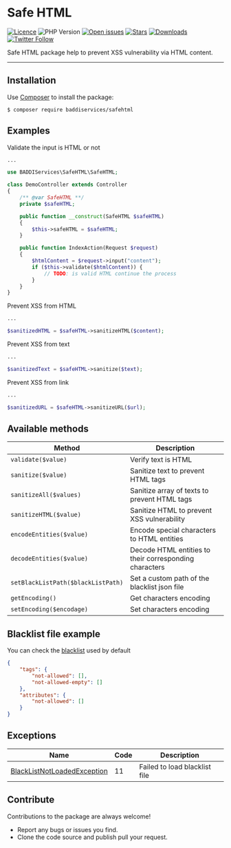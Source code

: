 # Safe HTML

[![Licence](https://img.shields.io/github/license/baddiservices/safe-html?logo=MIT)](./LICENSE)
![PHP Version](https://img.shields.io/packagist/php-v/baddiservices/safehtml)
[![Open issues](https://img.shields.io/github/issues-raw/baddiservices/safe-html)](https://github.com/baddiservices/safe-html/issues?q=is%3Aissue+is%3Aopen)
[![Stars](https://img.shields.io/github/stars/baddiservices/safe-html)](https://github.com/baddiservices/safe-html/stargazers)
[![Downloads](https://img.shields.io/packagist/dm/baddiservices/safehtml)](https://packagist.org/packages/baddiservices/safehtml)
[![Twitter Follow](https://img.shields.io/twitter/follow/5baddi?style=social)](https://twitter.com/intent/follow?screen_name=5baddi)

Safe HTML package help to prevent XSS vulnerability via HTML content.

---

Installation
------------

Use [Composer](https://getcomposer.org/) to install the package:

```
$ composer require baddiservices/safehtml
```

Examples
--------

Validate the input is HTML or not
```php
...

use BADDIServices\SafeHTML\SafeHTML;

class DemoController extends Controller
{
    /** @var SafeHTML **/
    private $safeHTML;

    public function __construct(SafeHTML $safeHTML)
    {
        $this->safeHTML = $safeHTML;
    }

    public function IndexAction(Request $request)
    {
        $htmlContent = $request->input("content");
        if ($this->validate($htmlContent)) {
            // TODO: is valid HTML continue the process
        }
    }
}
```

Prevent XSS from HTML
```php
...

$sanitizedHTML = $safeHTML->sanitizeHTML($content);
```

Prevent XSS from text
```php
...

$sanitizedText = $safeHTML->sanitize($text);
```

Prevent XSS from link
```php
...

$sanitizedURL = $safeHTML->sanitizeURL($url);
```

Available methods
-----------------

Method                                                   | Description
-------------------------------------------------------- | --------------------------------------------------
`validate($value)`                                       | Verify text is HTML
`sanitize($value)`                                       | Sanitize text to prevent HTML tags
`sanitizeAll($values)`                                   | Sanitize array of texts to prevent HTML tags
`sanitizeHTML($value)`                                   | Sanitize HTML to prevent XSS vulnerability
`encodeEntities($value)`                                 | Encode special characters to HTML entities
`decodeEntities($value)`                                 | Decode HTML entities to their corresponding characters
`setBlackListPath($blackListPath)`                                 | Set a custom path of the blacklist json file
`getEncoding()`                                 | Get characters encoding
`setEncoding($encodage)`                                 | Set characters encoding

Blacklist file example
-----------------------
You can check the [blacklist](./src/blacklist.json) used by default
```json
{
    "tags": {
        "not-allowed": [],
        "not-allowed-empty": []
    },
    "attributes": {
        "not-allowed": []
    }
}
```

Exceptions
-----------------

Name                                                                                     | Code        | Description
---------------------------------------------------------------------------------------- | ----------- | ----------------------------------------
[BlackListNotLoadedException](./src/Exceptions/BlackListNotLoadedException.php)          | 11          | Failed to load blacklist file

Contribute
----------

Contributions to the package are always welcome!

* Report any bugs or issues you find.
* Clone the code source and publish pull your request.
